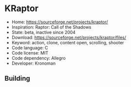 # KRaptor

- Home: https://sourceforge.net/projects/kraptor/
- Inspiration: Raptor: Call of the Shadows
- State: beta, inactive since 2004
- Download: https://sourceforge.net/projects/kraptor/files/
- Keyword: action, clone, content open, scrolling, shooter
- Code language: C
- Code license: MIT
- Code dependency: Allegro
- Developer: Kronoman

## Building
